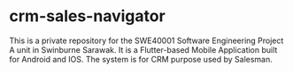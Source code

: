 # crm-sales-navigator
This is a private repository for the SWE40001 Software Engineering Project A unit in Swinburne Sarawak. It is a Flutter-based Mobile Application built for Android and IOS. The system is for CRM purpose used by Salesman.
